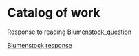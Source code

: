 # Catalog of work

Response to reading
[Blumenstock_question](https://github.com/fpate/workshop3/blob/master/bluemenstock.md)

[Blumenstock response](fpate.github.io/workshop3/blumenstock_question/)
